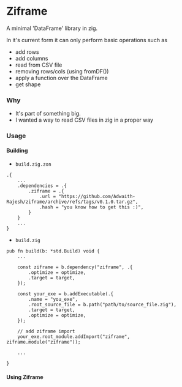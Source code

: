 # Ziframe

A minimal 'DataFrame' library in zig.

In it's current form it can only perform basic operations such as

- add rows
- add columns
- read from CSV file
- removing rows/cols (using fromDF())
- apply a function over the DataFrame
- get shape

### Why

- It's part of something big.
- I wanted a way to read CSV files in zig in a proper way

### Usage

#### Building

- `build.zig.zon`

```zig
.{
    ...
    .dependencies = .{
        .ziframe = .{
            .url = "https://github.com/Adwaith-Rajesh/ziframe/archive/refs/tags/v0.1.0.tar.gz",
            .hash = "you know how to get this :)",
        }
    }
    ...
}
```

- `build.zig`

```zig
pub fn build(b: *std.Build) void {
    ...

    const ziframe = b.dependency("ziframe", .{
        .optimize = optimize,
        .target = target,
    });

    const your_exe = b.addExecutable(.{
        .name = "you_exe",
        .root_source_file = b.path("path/to/source_file.zig"),
        .target = target,
        .optimize = optimize,
    });

    // add ziframe import
    your_exe.root_module.addImport("ziframe", ziframe.module("ziframe"));

    ...

}

```

#### Using Ziframe

```zig

```
